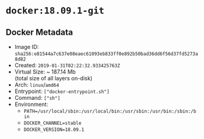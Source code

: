 # `docker:18.09.1-git`

## Docker Metadata

- Image ID: `sha256:e81544a7c637e08eaec61093eb833ff0e892b50bad36dd6f56d37fd5273a8d82`
- Created: `2019-01-31T02:22:32.933425763Z`
- Virtual Size: ~ 187.14 Mb  
  (total size of all layers on-disk)
- Arch: `linux`/`amd64`
- Entrypoint: `["docker-entrypoint.sh"]`
- Command: `["sh"]`
- Environment:
  - `PATH=/usr/local/sbin:/usr/local/bin:/usr/sbin:/usr/bin:/sbin:/bin`
  - `DOCKER_CHANNEL=stable`
  - `DOCKER_VERSION=18.09.1`
